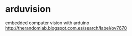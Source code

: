 arduvision
==========

embedded computer vision with arduino
http://therandomlab.blogspot.com.es/search/label/ov7670
